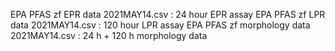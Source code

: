 EPA PFAS zf EPR data 2021MAY14.csv : 24 hour EPR assay
EPA PFAS zf LPR data 2021MAY14.csv : 120 hour LPR assay
EPA PFAS zf morphology data 2021MAY14.csv : 24 h + 120 h morphology data
